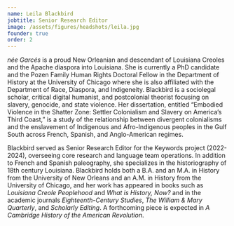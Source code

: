 ```yaml
---
name: Leila Blackbird
jobtitle: Senior Research Editor
image: /assets/figures/headshots/leila.jpg
founder: true
order: 2
---
```

*née Garcés* is a proud New Orleanian and descendant of Louisiana Creoles and the Apache diaspora into Louisiana. She is currently a PhD candidate and the Pozen Family Human Rights Doctoral Fellow in the Department of History at the University of Chicago where she is also affiliated with the Department of Race, Diaspora, and Indigeneity. Blackbird is a sociolegal scholar, critical digital humanist, and postcolonial theorist focusing on slavery, genocide, and state violence. Her dissertation, entitled “Embodied Violence in the Shatter Zone: Settler Colonialism and Slavery on America’s Third Coast,” is a study of the relationship between divergent colonialisms and the enslavement of Indigenous and Afro-Indigenous peoples in the Gulf South across French, Spanish, and Anglo-American regimes.  
  
Blackbird served as Senior Research Editor for the Keywords project (2022-2024), overseeing core research and language team operations. In addition to French and Spanish paleography, she specializes in the historiography of 18th century Louisiana. Blackbird holds both a B.A. and an M.A. in History from the University of New Orleans and an A.M. in History from the University of Chicago, and her work has appeared in books such as *Louisiana Creole Peoplehood* and *What is History, Now?* and in the academic journals *Eighteenth-Century Studies*, *The William & Mary Quarterly*, and *Scholarly Editing*. A forthcoming piece is expected in *A Cambridge History of the American Revolution*.
